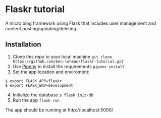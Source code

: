 # Flaskr tutorial
A micro blog framework using Flask that includes user management and content posting/updating/deleting.

## Installation

1. Clone this repo to your local machine `git clone https://github.com/ben-lehman/flaskr-tutorial.git`
2. Use [Pipenv](https://github.com/pypa/pipenv) to install the requirements `pipenv install`
3. Set the app location and enviroment:
```
$ export FLASK_APP=flaskr
$ export FLASK_ENV=development
```
4. Initialize the database `$ flask init-db`
5. Run the app `flask run`

The app should be running at http://localhost:5000/
